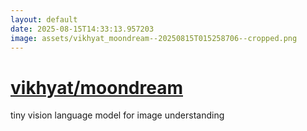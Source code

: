 ```yaml
---
layout: default
date: 2025-08-15T14:33:13.957203
image: assets/vikhyat_moondream--20250815T015258706--cropped.png
---
```


# [vikhyat/moondream](https://github.com/vikhyat/moondream)

tiny vision language model for image understanding
